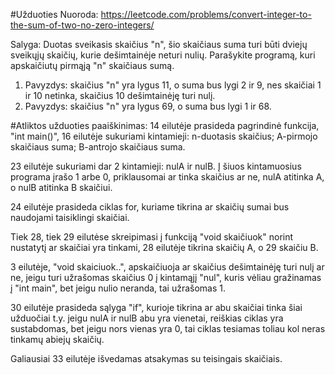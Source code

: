 #Užduoties Nuoroda:
https://leetcode.com/problems/convert-integer-to-the-sum-of-two-no-zero-integers/

Salyga: 
Duotas sveikasis skaičius "n", šio skaičiaus suma turi būti 
dviejų sveikųjų skaičių, kurie dešimtainėje neturi nulių. Parašykite programą,
kuri apskaičiutų pirmąją "n" skaičiaus sumą.

1. Pavyzdys: skaičius "n" yra lygus 11, o suma bus lygi 2 ir 9, nes
skaičiai 1 ir 10 netinka, skaičius 10 dešimtainėję turi nulį. 
2. Pavyzdys: skaičius "n" yra lygus 69, o suma bus lygi 1 ir 68.

#Atliktos užduoties paaiškinimas:
14 eilutėje prasideda pagrindinė funkcija, "int main()", 16 eilutėje 
sukuriami kintamieji: n-duotasis skaičius; A-pirmojo skaičiaus suma; 
B-antrojo skaičiaus suma.

23 eilutėje sukuriami dar 2 kintamieji: nulA ir nulB. Į šiuos kintamuosius
programa įrašo 1 arbe 0, priklausomai ar tinka skaičius ar ne, nulA atitinka A, o nulB atitinka B skaičiui.

24 eilutėje prasideda ciklas for, kuriame tikrina ar skaičių
sumai bus naudojami taisiklingi skaičiai.

Tiek 28, tiek 29 eilutėse skreipimasi į funkciją "void skaičiuok" norint nustatytį
ar skaičiai yra tinkami, 28 eilutėje tikrina skaičių A, o 29 skaičiu B.

3 eilutėje, "void skaiciuok..", apskaičiuoja
ar skaičius dešimtainėję turi nulį ar ne, jeigu turi užrašomas skaičius
0 į kintamąjį "nul", kuris vėliau gražinamas į "int main", bet jeigu nulio neranda, tai užrašomas 1.

30 eilutėje prasideda sąlyga "if", kurioje tikrina ar abu skaičiai tinka šiai užduočiai t.y.
jeigu nulA ir nulB abu yra vienetai, reiškias ciklas yra sustabdomas, bet jeigu nors vienas yra 0, tai ciklas
tesiamas toliau kol neras tinkamų abiejų skaičių.

Galiausiai 33 eilutėje išvedamas atsakymas su teisingais skaičiais.